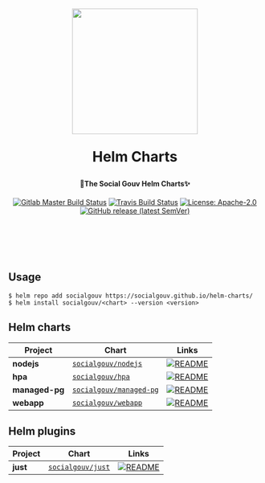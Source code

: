 <h1 align="center">
  <img src="https://github.com/SocialGouv/helm-charts/raw/master/.github/boat.gif" width="250"/>
  <p align="center">Helm Charts</p>
  <p align="center" style="font-size: 0.5em">🧹The Social Gouv Helm Charts✨</p>
</h1>

<p align="center">
  <a href="https://gitlab.factory.social.gouv.fr/SocialGouv/helm-charts/pipelines"><img src="https://gitlab.factory.social.gouv.fr/SocialGouv/helm-charts/badges/master/pipeline.svg" alt="Gitlab Master Build Status"></a>
  <a href="https://travis-ci.com/SocialGouv/helm-charts"><img src="https://travis-ci.com/SocialGouv/helm-charts.svg?branch=master" alt="Travis Build Status"></a>
  <a href="https://opensource.org/licenses/Apache-2.0"><img src="https://img.shields.io/badge/License-Apache--2.0-yellow.svg" alt="License: Apache-2.0"></a>
  <a href="https://github.com/SocialGouv/helm-charts/releases "><img alt="GitHub release (latest SemVer)" src="https://img.shields.io/github/v/release/SocialGouv/helm-charts?sort=semver"></a>
</p>

<br>
<br>
<br>
<br>

## Usage

```
$ helm repo add socialgouv https://socialgouv.github.io/helm-charts/
$ helm install socialgouv/<chart> --version <version>
```

## Helm charts

| Project        | Chart                                          | Links                                                                                      |
| -------------- | ---------------------------------------------- | ------------------------------------------------------------------------------------------ |
| **nodejs**     | [`socialgouv/nodejs`](./charts/nodejs)         | [![README](https://img.shields.io/badge/README--green.svg)](./charts/nodejs/README.md)     |
| **hpa**        | [`socialgouv/hpa`](./charts/hpa)               | [![README](https://img.shields.io/badge/README--green.svg)](./charts/hpa/README.md)        |
| **managed-pg** | [`socialgouv/managed-pg`](./charts/managed-pg) | [![README](https://img.shields.io/badge/README--green.svg)](./charts/managed-pg/README.md) |
| **webapp**     | [`socialgouv/webapp`](./charts/webapp)         | [![README](https://img.shields.io/badge/README--green.svg)](./charts/webapp/README.md)     |

## Helm plugins

| Project  | Chart                               | Links                                                                                 |
| -------- | ----------------------------------- | ------------------------------------------------------------------------------------- |
| **just** | [`socialgouv/just`](./plugins/just) | [![README](https://img.shields.io/badge/README--green.svg)](./plugins/just/README.md) |

<br>
<br>
<br>
<br>
